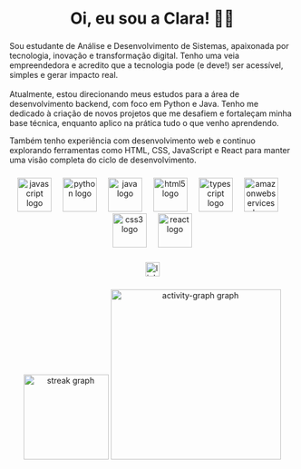 <h1 align="center">Oi, eu sou a Clara! 👩‍💻</h1>

###

<p align="left">Sou estudante de Análise e Desenvolvimento de Sistemas, apaixonada por tecnologia, inovação e transformação digital. Tenho uma veia empreendedora e acredito que a tecnologia pode (e deve!) ser acessível, simples e gerar impacto real.<br><br>Atualmente, estou direcionando meus estudos para a área de desenvolvimento backend, com foco em Python e Java. Tenho me dedicado à criação de novos projetos que me desafiem e fortaleçam minha base técnica, enquanto aplico na prática tudo o que venho aprendendo.

Também tenho experiência com desenvolvimento web e continuo explorando ferramentas como HTML, CSS, JavaScript e React para manter uma visão completa do ciclo de desenvolvimento.</p>

###

<div align="center">
  <img src="https://cdn.jsdelivr.net/gh/devicons/devicon/icons/javascript/javascript-original.svg" height="60" alt="javascript logo"  />
  <img width="12" />
  <img src="https://skillicons.dev/icons?i=py" height="60" alt="python logo"  />
  <img width="12" />
  <img src="https://cdn.jsdelivr.net/gh/devicons/devicon/icons/java/java-original.svg" height="60" alt="java logo"  />
  <img width="12" />
  <img src="https://cdn.jsdelivr.net/gh/devicons/devicon/icons/html5/html5-original.svg" height="60" alt="html5 logo"  />
  <img width="12" />
  <img src="https://skillicons.dev/icons?i=ts" height="60" alt="typescript logo"  />
  <img width="12" />
  <img src="https://skillicons.dev/icons?i=aws" height="60" alt="amazonwebservices logo"  />
  <img width="12" />
  <img src="https://cdn.jsdelivr.net/gh/devicons/devicon/icons/css3/css3-original.svg" height="60" alt="css3 logo"  />
  <img width="12" />
  <img src="https://cdn.jsdelivr.net/gh/devicons/devicon/icons/react/react-original.svg" height="60" alt="react logo"  />
</div>

###

<div align="center">
  <a href="https://www.linkedin.com/in/clarakricia-dev/" target="_blank">
    <img src="https://img.shields.io/static/v1?message=LinkedIn&logo=linkedin&label=&color=0077B5&logoColor=white&labelColor=&style=for-the-badge" height="25" alt="linkedin logo"  />
  </a>
</div>

###

<div align="center">
  <img src="https://streak-stats.demolab.com?user=clarak-dev&locale=en&mode=daily&theme=dracula&hide_border=false&border_radius=5&order=3" height="150" alt="streak graph"  />
  <img src="https://github-readme-activity-graph.vercel.app/graph?username=clarak-dev&radius=16&theme=dracula&area=true&order=5" height="300" alt="activity-graph graph"  />
</div>

###
